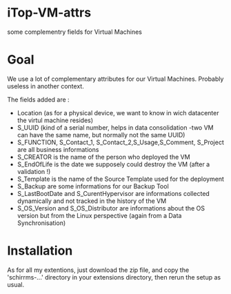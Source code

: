 # iTop-VM-attrs
some complementry fields for Virtual Machines

# Goal
We use a lot of complementary attributes for our Virtual Machines. Probably useless in another context.

The fields added are :
* Location (as for a physical device, we want to know in wich datacenter the virtul machine resides)
* S_UUID (kind of a serial number, helps in data consolidation -two VM can have the same name, but normally not the same UUID)
* S_FUNCTION, S_Contact_1, S_Contact_2,S_Usage,S_Comment, S_Project are all business informations
* S_CREATOR is the name of the person who deployed the VM
* S_EndOfLife is the date we supposely could destroy the VM (after a validation !)
* S_Template is the name of the Source Template used for the deployment
* S_Backup are some informations for our Backup Tool
* S_LastBootDate and S_CurentHypervisor are informations collected dynamically and not tracked in the history of the VM
* S_OS_Version and S_OS_Distributor are informations about the OS version but from the Linux perspective (again from a Data Synchronisation)

# Installation
As for all my extentions, just download the zip file, and copy the 'schirrms-...' directory in your extensions directory, then rerun the setup as usual.
